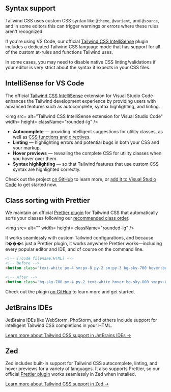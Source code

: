## Syntax support

Tailwind CSS uses custom CSS syntax like `@theme`, `@variant`, and `@source`, and in some editors this can trigger warnings or errors where these rules aren't recognized.

If you're using VS Code, our official [Tailwind CSS IntelliSense](https://marketplace.visualstudio.com/items?itemName=bradlc.vscode-tailwindcss) plugin includes a dedicated Tailwind CSS language mode that has support for all of the custom at-rules and functions Tailwind uses.

In some cases, you may need to disable native CSS linting/validations if your editor is very strict about the syntax it expects in your CSS files.

## IntelliSense for VS Code

The official [Tailwind CSS IntelliSense](https://marketplace.visualstudio.com/items?itemName=bradlc.vscode-tailwindcss) extension for Visual Studio Code enhances the Tailwind development experience by providing users with advanced features such as autocomplete, syntax highlighting, and linting.

<img
src=
alt="Tailwind CSS IntelliSense extension for Visual Studio Code"
width=
height=
className="rounded-lg"
/>

- **Autocomplete** — providing intelligent suggestions for utility classes, as well as [CSS functions and directives](/docs/functions-and-directives).
- **Linting** — highlighting errors and potential bugs in both your CSS and your markup.
- **Hover previews** — revealing the complete CSS for utility classes when you hover over them.
- **Syntax highlighting** — so that Tailwind features that use custom CSS syntax are highlighted correctly.

Check out the project [on GitHub](https://github.com/tailwindcss/intellisense) to learn more, or [add it to Visual Studio Code](vscode:extension/bradlc.vscode-tailwindcss) to get started now.

## Class sorting with Prettier

We maintain an official [Prettier plugin](https://github.com/tailwindlabs/prettier-plugin-tailwindcss) for Tailwind CSS that automatically sorts your classes following our [recommended class order](/blog/automatic-class-sorting-with-prettier#how-classes-are-sorted).

<img src= alt="" width= height= className="rounded-lg" />

It works seamlessly with custom Tailwind configurations, and because it���s just a Prettier plugin, it works anywhere Prettier works—including every popular editor and IDE, and of course on the command line.

```html
<!-- [!code filename:HTML] -->
<!-- Before -->
<button class="text-white px-4 sm:px-8 py-2 sm:py-3 bg-sky-700 hover:bg-sky-800">Submit</button>

<!-- After -->
<button class="bg-sky-700 px-4 py-2 text-white hover:bg-sky-800 sm:px-8 sm:py-3">Submit</button>
```

Check out the plugin [on GitHub](https://github.com/tailwindlabs/prettier-plugin-tailwindcss) to learn more and get started.

## JetBrains IDEs

JetBrains IDEs like WebStorm, PhpStorm, and others include support for intelligent Tailwind CSS completions in your HTML.

[Learn more about Tailwind CSS support in JetBrains IDEs &rarr;](https://www.jetbrains.com/help/webstorm/tailwind-css.html)

## Zed

Zed includes built-in support for Tailwind CSS autocomplete, linting, and hover previews for a variety of languages. It also supports Prettier, so our official [Prettier plugin](https://github.com/tailwindlabs/prettier-plugin-tailwindcss) works seamlessly in Zed when installed.

[Learn more about Tailwind CSS support in Zed &rarr;](https://zed.dev/docs/languages/tailwindcss)
